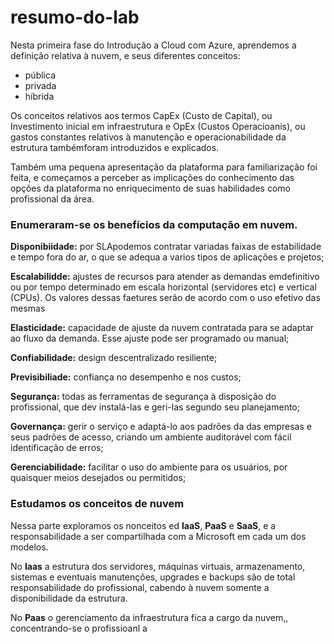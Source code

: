 # resumo-do-lab

Nesta primeira fase do Introdução a Cloud com Azure, aprendemos a definição relativa à nuvem, e seus diferentes conceitos:
- pública
- privada
- híbrida

Os conceitos relativos aos termos CapEx (Custo de Capital), ou Investimento inicial em infraestrutura e OpEx (Custos Operacioanis), ou gastos constantes relativos à manutenção e operacionabilidade da estrutura tambémforam introduzidos e explicados.

Também uma pequena apresentação da plataforma para familiarização foi feita, e começamos a perceber as implicações do conhecimento das opções da plataforma no enriquecimento de suas habilidades como profissional da área.

### Enumeraram-se os benefícios da computação em nuvem.

**Disponibiidade:** por SLApodemos contratar variadas faixas de estabilidade e tempo fora do ar, o que se adequa a varios tipos de aplicações e projetos;

**Escalabilidde:** ajustes de recursos para atender as demandas emdefinitivo ou por tempo determinado em escala horizontal (servidores etc) e vertical (CPUs). Os valores dessas faetures serão de acordo com o uso efetivo das mesmas

**Elasticidade:** capacidade de ajuste da nuvem contratada para se adaptar ao fluxo da demanda. Esse ajuste pode ser programado ou manual;

**Confiabilidade:** design descentralizado resiliente;

**Previsibiliade:** confiança no desempenho e nos custos;

**Segurança:** todas as ferramentas de segurança à disposição do profissional, que dev instalá-las e geri-las segundo seu planejamento;

**Governança:** gerir o serviço e adaptá-lo aos padrões da das empresas e seus padrões de acesso, criando um ambiente auditorável com fácil identificação de erros;

**Gerenciabilidade:** facilitar o uso do ambiente para os usuários, por quaisquer meios desejados ou permitidos;

### Estudamos os conceitos de nuvem

Nessa parte exploramos os nonceitos ed **IaaS**, **PaaS** e **SaaS**, e a responsabilidade a ser compartilhada com a Microsoft em cada um dos modelos.

No **Iaas** a estrutura dos servidores, máquinas virtuais, armazenamento, sistemas e eventuais  manutenções, upgrades e backups são de total responsabilidade do profissional, cabendo à nuvem somente a disponibilidade da estrutura.

No **Paas** o gerenciamento da infraestrutura fica a cargo da nuvem,, concentrando-se o profissioanl a 

